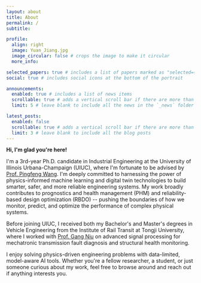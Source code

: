 ```yaml
---
layout: about
title: About
permalink: /
subtitle: 

profile:
  align: right
  image: Yuan_Jiang.jpg
  image_circular: false # crops the image to make it circular
  more_info: 

selected_papers: true # includes a list of papers marked as "selected={true}"
social: true # includes social icons at the bottom of the portrait

announcements:
  enabled: true # includes a list of news items
  scrollable: true # adds a vertical scroll bar if there are more than 3 news items
  limit: 5 # leave blank to include all the news in the `_news` folder

latest_posts:
  enabled: false
  scrollable: true # adds a vertical scroll bar if there are more than 3 new posts items
  limit: 3 # leave blank to include all the blog posts
---
```


**Hi, I'm glad you're here!** 

I'm a 3rd-year Ph.D. candidate in Industrial Engineering at the University of Illinois Urbana-Champaign (UIUC), where I'm fortunate to be advised by [Prof. Pingfeng Wang](https://ise.illinois.edu/directory/profile/pingfeng). I'm deeply committed to harnessing the power of <span style="color: var(--global-theme-color);">physics-informed machine learning</span> and <span style="color: var(--global-theme-color);">digital twin</span> technologies to build smarter, safer, and more reliable engineering systems. My work broadly contributes to <span style="color: var(--global-theme-color);">prognostics and health management (PHM)</span> and <span style="color: var(--global-theme-color);">reliability-based design optimization (RBDO)</span> -- pushing the boundaries of how we monitor, predict, and optimize the performance of complex physical systems.

Before joining UIUC, I received both my Bachelor's and Master's degrees in Vehicle Engineering from the Institute of Rail Transit at Tongji University, where I worked with [Prof. Gang Niu](https://tjjt.tongji.edu.cn/info/2943/10978.htm) on <span style="color: var(--global-theme-color);">advanced signal processing</span> for mechatronic transmission <span style="color: var(--global-theme-color);">fault diagnosis</span> and <span style="color: var(--global-theme-color);">structural health monitoring</span>. 

I enjoy solving physics-driven engineering problems with data-limited, model-aware AI tools. Whether you're a fellow researcher, a student, or just someone curious about my work, feel free to browse around and reach out if anything interests you.

<!-- Write your biography here. Tell the world about yourself. Link to your favorite [subreddit](http://reddit.com). You can put a picture in, too. The code is already in, just name your picture `prof_pic.jpg` and put it in the `img/` folder.

Put your address / P.O. box / other info right below your picture. You can also disable any of these elements by editing `profile` property of the YAML header of your `_pages/about.md`. Edit `_bibliography/papers.bib` and Jekyll will render your [publications page](/al-folio/publications/) automatically.

Link to your social media connections, too. This theme is set up to use [Font Awesome icons](https://fontawesome.com/) and [Academicons](https://jpswalsh.github.io/academicons/), like the ones below. Add your Facebook, Twitter, LinkedIn, Google Scholar, or just disable all of them. -->
